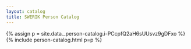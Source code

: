 ```yaml
---
layout: catalog
title: SWERIK Person Catalog
---
```

{% assign p = site.data._person-catalog.i-PCcpfQ2aH6sUUsvz9gDFxo %}
{% include person-catalog.html p=p %}

